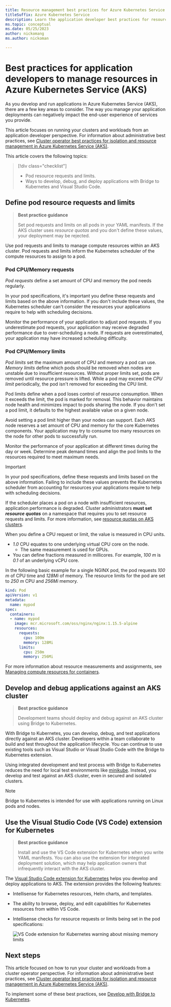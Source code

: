```yaml
---
title: Resource management best practices for Azure Kubernetes Service (AKS)
titleSuffix: Azure Kubernetes Service
description: Learn the application developer best practices for resource management in Azure Kubernetes Service (AKS).
ms.topic: conceptual
ms.date: 05/25/2023
author: nickomang
ms.author: nickoman

---
```


# Best practices for application developers to manage resources in Azure Kubernetes Service (AKS)

As you develop and run applications in Azure Kubernetes Service (AKS), there are a few key areas to consider. The way you manage your application deployments can negatively impact the end-user experience of services you provide.

This article focuses on running your clusters and workloads from an application developer perspective. For information about administrative best practices, see [Cluster operator best practices for isolation and resource management in Azure Kubernetes Service (AKS)][operator-best-practices-isolation].

This article covers the following topics:

> [!div class="checklist"]
>
> * Pod resource requests and limits.
> * Ways to develop, debug, and deploy applications with Bridge to Kubernetes and Visual Studio Code.

## Define pod resource requests and limits

> **Best practice guidance**
>
> Set pod requests and limits on all pods in your YAML manifests. If the AKS cluster uses *resource quotas* and you don't define these values, your deployment may be rejected.

Use pod requests and limits to manage compute resources within an AKS cluster. Pod requests and limits inform the Kubernetes scheduler of the compute resources to assign to a pod.

### Pod CPU/Memory requests

*Pod requests* define a set amount of CPU and memory the pod needs regularly.

In your pod specifications, it's important you define these requests and limits based on the above information. If you don't include these values, the Kubernetes scheduler can't consider the resources your applications require to help with scheduling decisions.

Monitor the performance of your application to adjust pod requests. If you underestimate pod requests, your application may receive degraded performance due to over-scheduling a node. If requests are overestimated, your application may have increased scheduling difficulty.

### Pod CPU/Memory limits

*Pod limits* set the maximum amount of CPU and memory a pod can use. *Memory limits* define which pods should be removed when nodes are unstable due to insufficient resources. Without proper limits set, pods are removed until resource pressure is lifted. While a pod may exceed the *CPU limit* periodically, the pod isn't removed for exceeding the CPU limit.

Pod limits define when a pod loses control of resource consumption. When it exceeds the limit, the pod is marked for removal. This behavior maintains node health and minimizes impact to pods sharing the node. If you don't set a pod limit, it defaults to the highest available value on a given node.

Avoid setting a pod limit higher than your nodes can support. Each AKS node reserves a set amount of CPU and memory for the core Kubernetes components. Your application may try to consume too many resources on the node for other pods to successfully run.

Monitor the performance of your application at different times during the day or week. Determine peak demand times and align the pod limits to the resources required to meet maximum needs.

> [!IMPORTANT]
>
> In your pod specifications, define these requests and limits based on the above information. Failing to include these values prevents the Kubernetes scheduler from accounting for resources your applications require to help with scheduling decisions.

If the scheduler places a pod on a node with insufficient resources, application performance is degraded. Cluster administrators **must set *resource quotas*** on a namespace that requires you to set resource requests and limits. For more information, see [resource quotas on AKS clusters][resource-quotas].

When you define a CPU request or limit, the value is measured in CPU units.

* *1.0* CPU equates to one underlying virtual CPU core on the node.
  * The same measurement is used for GPUs.
* You can define fractions measured in millicores. For example, *100 m* is *0.1* of an underlying vCPU core.

In the following basic example for a single NGINX pod, the pod requests *100 m* of CPU time and *128Mi* of memory. The resource limits for the pod are set to *250 m* CPU and *256Mi* memory.

```yaml
kind: Pod
apiVersion: v1
metadata:
  name: mypod
spec:
  containers:
  - name: mypod
    image: mcr.microsoft.com/oss/nginx/nginx:1.15.5-alpine
    resources:
      requests:
        cpu: 100m
        memory: 128Mi
      limits:
        cpu: 250m
        memory: 256Mi
```

For more information about resource measurements and assignments, see [Managing compute resources for containers][k8s-resource-limits].

## Develop and debug applications against an AKS cluster

> **Best practice guidance**
>
> Development teams should deploy and debug against an AKS cluster using Bridge to Kubernetes.

With Bridge to Kubernetes, you can develop, debug, and test applications directly against an AKS cluster. Developers within a team collaborate to build and test throughout the application lifecycle. You can continue to use existing tools such as Visual Studio or Visual Studio Code with the Bridge to Kubernetes extension.

Using integrated development and test process with Bridge to Kubernetes reduces the need for local test environments like [minikube][minikube]. Instead, you develop and test against an AKS cluster, even in secured and isolated clusters.

> [!NOTE]
> Bridge to Kubernetes is intended for use with applications running on Linux pods and nodes.

## Use the Visual Studio Code (VS Code) extension for Kubernetes

> **Best practice guidance**
>
> Install and use the VS Code extension for Kubernetes when you write YAML manifests. You can also use the extension for integrated deployment solution, which may help application owners that infrequently interact with the AKS cluster.

The [Visual Studio Code extension for Kubernetes][vscode-kubernetes] helps you develop and deploy applications to AKS. The extension provides the following features:

* Intellisense for Kubernetes resources, Helm charts, and templates.
* The ability to browse, deploy, and edit capabilities for Kubernetes resources from within VS Code.
* Intellisense checks for resource requests or limits being set in the pod specifications:

    ![VS Code extension for Kubernetes warning about missing memory limits](media/developer-best-practices-resource-management/vs-code-kubernetes-extension.png)

## Next steps

This article focused on how to run your cluster and workloads from a cluster operator perspective. For information about administrative best practices, see [Cluster operator best practices for isolation and resource management in Azure Kubernetes Service (AKS)][operator-best-practices-isolation].

To implement some of these best practices, see [Develop with Bridge to Kubernetes][btk].

<!-- EXTERNAL LINKS -->
[k8s-resource-limits]: https://kubernetes.io/docs/concepts/configuration/manage-compute-resources-container/
[vscode-kubernetes]: https://github.com/Azure/vscode-kubernetes-tools
[minikube]: https://kubernetes.io/docs/setup/minikube/

<!-- INTERNAL LINKS -->
[btk]: /visualstudio/containers/overview-bridge-to-kubernetes
[operator-best-practices-isolation]: operator-best-practices-cluster-isolation.md
[resource-quotas]: operator-best-practices-scheduler.md#enforce-resource-quotas


